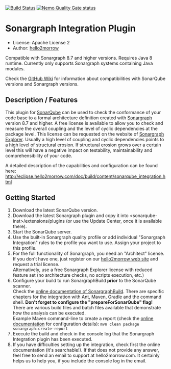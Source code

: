 [![Build Status](https://api.travis-ci.org/sonargraph/sonar-sonargraph-integration.svg)](https://travis-ci.org/sonargraph/sonar-sonargraph-integration) [![Nemo Quality Gate status](https://sonarqube.com/api/badges/gate?key=com.hello2morrow%3Asonar-sonargraph-integration)](https://sonarqube.com/overview?id=com.hello2morrow%3Asonar-sonargraph-integration)                                                                                                                                                                                                                                                                                        

Sonargraph Integration Plugin
=================

- License: Apache License 2
- Author: [hello2morrow](https://www.hello2morrow.com)

Compatible with Sonargraph 8.7 and higher versions.
Requires Java 8 runtime.
Currently only supports Sonargraph systems containing Java modules. 

Check the <a href="https://github.com/sonargraph/sonar-sonargraph-integration/wiki/Sonargraph-8--Integration-with-SonarQube">GitHub Wiki</a> for information about compatibilities with SonarQube versions and Sonargraph versions.


## Description / Features
This plugin for [SonarQube](http://www.sonarsource.com/) can be used to check the conformance of your code base to a 
formal architecture definition created with [Sonargraph](https://www.hello2morrow.com/products/sonargraph/architect9) version 8.7 and higher. 
A free license is available to allow you to check and measure the overall coupling and the level of cyclic dependencies at the package level. 
This license can be requested on the website of [Sonargraph Explorer](https://www.hello2morrow.com/products/sonargraph/explorer).
Usually a high level of coupling and cyclic dependencies points to a high level of 
structural erosion. If structural erosion grows over a certain level this will have a negative impact on testability, maintainability and 
comprehensibility of your code.

A detailed description of the capabilities and configuration can be found here: <a href="http://eclipse.hello2morrow.com/doc/build/content/sonarqube_integration.html">http://eclipse.hello2morrow.com/doc/build/content/sonarqube_integration.html</a> 

## Getting Started ##
1. Download the latest SonarQube version.
2. Download the latest Sonargraph plugin and copy it into &lt;sonarqube-inst&gt;/extensions/plugins (or use the Update Center, once it is available there).
3. Start the SonarQube server.
4. Use the built-in Sonargraph quality profile or add individual "Sonargraph Integration" rules to the profile you want to use. Assign your project to this profile.
5. For the full functionality of Sonargraph, you need an "Architect" license. If you don't have one, just register on our <a href="">hello2morrow web site</a> and request a trial license.  
   Alternatively, use a free Sonargraph Explorer license with reduced feature set (no architecture checks, no scripts execution, etc.) 
6. Configure your build to run SonargraphBuild **prior** to the SonarQube scanner.  
   Check the <a href="http://eclipse.hello2morrow.com/doc/build/content/">online documentation of SonargraphBuild</a>. There are specific chapters for the integration with Ant, Maven, Gradle and the command shell.
   **Don't forget to configure the "prepareForSonarQube" flag!**    
   There are various build files and batch files available that demonstrate how the analysis can be executed.  
   Example Maven command-line to create a report (check the <a href="http://eclipse.hello2morrow.com/doc/build/content/integrating_with_maven.html">online documentation</a> for configuration details):
           <code>mvn clean package sonargraph:create-report</code>   
7. Execute the build and check in the console log that the Sonargraph Integration plugin has been executed.
8. If you have difficulties setting up the integration, check first the online documentation (it's searchable!). If that does not provide any answer, feel free to send an email to support at hello2morrow.com. 
   It certainly helps us to help you, if you include the console log in the email.
